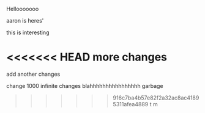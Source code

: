 Hellooooooo

aaron is heres'

this is interesting

<<<<<<< HEAD
more changes
=======
add another changes

change 1000
infinite changes
blahhhhhhhhhhhhhhhh
garbage

>>>>>>> 916c7ba4b57e82f2a32ac8ac41895311afea4889
t
m
